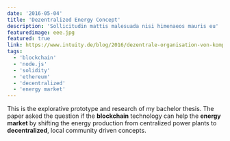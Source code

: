 ```yaml
---
date: '2016-05-04'
title: 'Dezentralized Energy Concept'
description: 'Sollicitudin mattis malesuada nisi himenaeos mauris eu'
featuredimage: eee.jpg
featured: true
link: https://www.intuity.de/blog/2016/dezentrale-organisation-von-komplexen-systemen-blockchain-3-0-energy-teil-1/
tags:
  - 'blockchain'
  - 'node.js'
  - 'solidity'
  - 'ethereum'
  - 'decentralized'
  - 'energy market'
---
```


This is the explorative prototype and research of my bachelor thesis. The paper asked the question if the **blockchain** technology can help the **energy market** by shifting the energy production from centralized power plants to **decentralized**, local community driven concepts.

